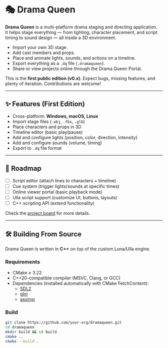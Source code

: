 # 🎭 Drama Queen

**Drama Queen** is a multi-platform drama staging and directing application.  
It helps stage everything — from lighting, character placement, and script timing to sound design — all inside a 3D environment.

- Import your own 3D stage.
- Add cast members and props.
- Place and animate lights, sounds, and actions on a timeline.
- Export everything as a `.dq` file (`.dramaqueen`).
- Share or view projects online through the Drama Queen Portal.

This is the **first public edition (v0.x)**. Expect bugs, missing features, and plenty of iteration. Contributions are welcome!

---

## ✨ Features (First Edition)

- Cross-platform: **Windows, macOS, Linux**
- Import stage files (`.obj`, `.fbx`, `.glb`)
- Place characters and props in 3D
- Timeline editor (basic play/pause)
- Add and configure lights (position, color, direction, intensity)
- Add and configure sounds (volume, timing)
- Export to `.dq` file format

---

## 🚧 Roadmap

- [ ] Script editor (attach lines to characters + timeline)
- [ ] Cue system (trigger lights/sounds at specific times)
- [ ] Online viewer portal (basic playback mode)
- [ ] Ulla script support (customize UI, buttons, layouts)
- [ ] C++ scripting API (extend functionality)

Check the [project board](./docs/roadmap.md) for more details.

---

## 🛠 Building From Source

Drama Queen is written in **C++** on top of the custom Luna/Ulla engine.

### Requirements
- CMake ≥ 3.22
- C++20-compatible compiler (MSVC, Clang, or GCC)
- Dependencies (installed automatically with CMake FetchContent):
    - [SDL2](https://libsdl.org/)
    - [glm](https://github.com/g-truc/glm)
    - [assimp](https://github.com/assimp/assimp)

### Build
```bash
git clone https://github.com/your-org/dramaqueen.git
cd dramaqueen
mkdir build && cd build
cmake ..
cmake --build .
